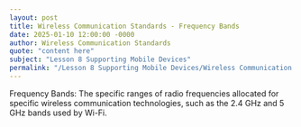 ```yaml
---
layout: post
title: Wireless Communication Standards - Frequency Bands
date: 2025-01-10 12:00:00 -0000
author: Wireless Communication Standards
quote: "content here"
subject: "Lesson 8 Supporting Mobile Devices"
permalink: "/Lesson 8 Supporting Mobile Devices/Wireless Communication Standards/Wireless Communication Standards - Frequency Bands"
---
```


Frequency Bands: The specific ranges of radio frequencies allocated for specific wireless communication technologies, such as the 2.4 GHz and 5 GHz bands used by Wi-Fi.
